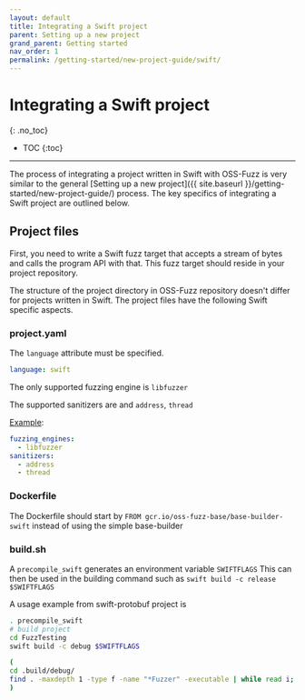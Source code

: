 ```yaml
---
layout: default
title: Integrating a Swift project
parent: Setting up a new project
grand_parent: Getting started
nav_order: 1
permalink: /getting-started/new-project-guide/swift/
---
```


# Integrating a Swift project
{: .no_toc}

- TOC
{:toc}
---

The process of integrating a project written in Swift with OSS-Fuzz is very similar
to the general
[Setting up a new project]({{ site.baseurl }}/getting-started/new-project-guide/)
process. The key specifics of integrating a Swift project are outlined below.

## Project files

First, you need to write a Swift fuzz target that accepts a stream of bytes and
calls the program API with that. This fuzz target should reside in your project
repository.

The structure of the project directory in OSS-Fuzz repository doesn't differ for
projects written in Swift. The project files have the following Swift specific
aspects.

### project.yaml

The `language` attribute must be specified.

```yaml
language: swift
```

The only supported fuzzing engine is `libfuzzer`

The supported sanitizers are and `address`, `thread`

[Example](https://github.com/threatcode/oss-fuzz/blob/2a15c3c88b21f4f1be2a7ff115f72bd7a08e34ac/projects/swift-nio/project.yaml#L9):

```yaml
fuzzing_engines:
  - libfuzzer
sanitizers:
  - address
  - thread
```

### Dockerfile

The Dockerfile should start by `FROM gcr.io/oss-fuzz-base/base-builder-swift`
instead of using the simple base-builder

### build.sh

A `precompile_swift` generates an environment variable `SWIFTFLAGS`
This can then be used in the building command such as `swift build -c release $SWIFTFLAGS`


A usage example from swift-protobuf project is

```sh
. precompile_swift
# build project
cd FuzzTesting
swift build -c debug $SWIFTFLAGS

(
cd .build/debug/
find . -maxdepth 1 -type f -name "*Fuzzer" -executable | while read i; do cp $i $OUT/"$i"-debug; done
)

```
